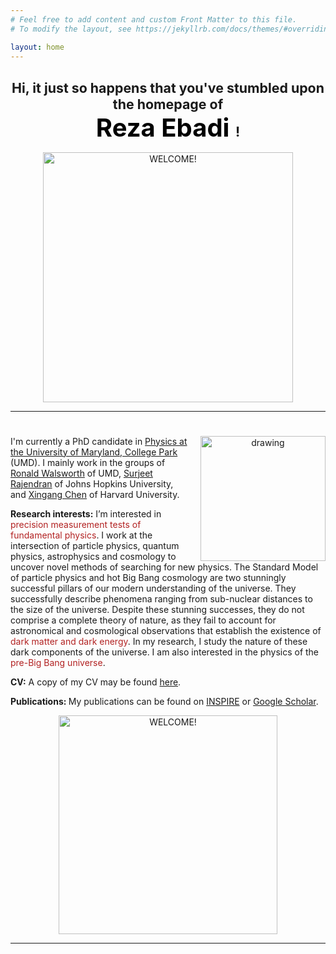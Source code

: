 ```yaml
---
# Feel free to add content and custom Front Matter to this file.
# To modify the layout, see https://jekyllrb.com/docs/themes/#overriding-theme-defaults

layout: home
---
```

<p>
<center>
<h1 style="font-size:16pt">
Hi, it just so happens that you've stumbled upon the homepage of
<br>
<font style="font-size:30pt;color:black" >
<strong>Reza</strong> Ebadi
</font>!
</h1>
</center>
</p>
<center><img src="/assets/img/welcome.jpg" alt="WELCOME!" width="400" /></center>
<hr>
<h1>   	</h1>
<p>
<center><img src="/assets/img/reza.jpg" alt="drawing" width="200" style="float: right;    
 margin: 0 0 0 15px;"/></center>
 I'm currently a PhD candidate in <a href="https://umdphysics.umd.edu/">Physics at the University of Maryland, College Park</a> (UMD). I mainly work in the groups of <a href="https://walsworth.umd.edu/">Ronald Walsworth</a> of UMD, <a href="https://physics-astronomy.jhu.edu/directory/rajendran/">Surjeet Rajendran</a> of Johns Hopkins University, and <a href="https://astronomy.fas.harvard.edu/people/xingang-chen">Xingang Chen</a> of Harvard University.
 </p>
<p>
<strong>Research interests:</strong> I’m interested in <font style="color:FireBrick" >precision measurement tests of fundamental physics</font>. I work at the intersection of particle physics, quantum physics, astrophysics and cosmology to uncover novel methods of searching for new physics. The Standard Model of particle physics and hot Big Bang cosmology are two stunningly successful pillars of our modern understanding of the universe. They successfully describe phenomena ranging from sub-nuclear distances to the size of the universe. Despite these stunning successes, they do not comprise a complete theory of nature, as they fail to account for astronomical and cosmological observations that establish the existence of <font style="color:FireBrick" >dark matter and dark energy</font>. In my research, I study the nature of these dark components of the universe. I am also interested in the physics of the <font style="color:FireBrick" >pre-Big Bang universe</font>. 
</p>

<p>
<strong>CV:</strong> A copy of my CV may be found <a href="/assets/pdf/reza_CV.pdf">here</a>.
</p>

<p>
<strong>Publications: </strong> My publications can be found on <a href="https://inspirehep.net/authors/1814731?ui-citation-summary=true">INSPIRE</a> or <a href="https://scholar.google.com/citations?user=jL7V7DIAAAAJ&hl=en">Google Scholar</a>.
</p>
<center><img src="/assets/img/underconstruction.jpg" alt="WELCOME!" width="350" /></center>
<hr>